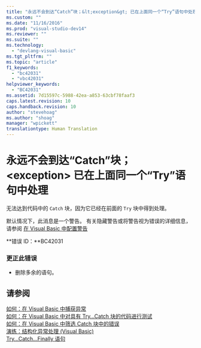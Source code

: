 ```yaml
---
title: "永远不会到达“Catch”块；&lt;exception&gt; 已在上面同一个“Try”语句中处理 | Microsoft Docs"
ms.custom: ""
ms.date: "11/16/2016"
ms.prod: "visual-studio-dev14"
ms.reviewer: ""
ms.suite: ""
ms.technology: 
  - "devlang-visual-basic"
ms.tgt_pltfrm: ""
ms.topic: "article"
f1_keywords: 
  - "bc42031"
  - "vbc42031"
helpviewer_keywords: 
  - "BC42031"
ms.assetid: 7d15597c-5988-42ea-a853-63cbf78faaf3
caps.latest.revision: 10
caps.handback.revision: 10
author: "stevehoag"
ms.author: "shoag"
manager: "wpickett"
translationtype: Human Translation
---
```

# 永远不会到达“Catch”块；&lt;exception&gt; 已在上面同一个“Try”语句中处理
无法达到代码中的 `Catch` 块，因为它已经在前面的 `Try` 块中得到处理。  
  
 默认情况下，此消息是一个警告。 有关隐藏警告或将警告视为错误的详细信息，请参阅 [在 Visual Basic 中配置警告](/visual-studio/ide/configuring-warnings-in-visual-basic)  
  
 **错误 ID：**BC42031  
  
### 更正此错误  
  
-   删除多余的语句。  
  
## 请参阅  
 [如何：在 Visual Basic 中捕获异常](http://msdn.microsoft.com/zh-cn/f3063c89-d2bf-49b1-91b5-b87edfb18b95)   
 [如何：在 Visual Basic 中对具有 Try…Catch 块的代码进行测试](http://msdn.microsoft.com/zh-cn/8368e205-ed73-4185-a247-af84fb4fafa9)   
 [如何：在 Visual Basic 中筛选 Catch 块中的错误](http://msdn.microsoft.com/zh-cn/85964d0a-56e7-4301-a96e-5eaea23b7b9b)   
 [演练：结构化异常处理 \(Visual Basic\)](http://msdn.microsoft.com/zh-cn/440da655-4b32-490b-8b16-bfe46f41fa76)   
 [Try...Catch...Finally 语句](../../visual-basic/language-reference/statements/try-catch-finally-statement.md)